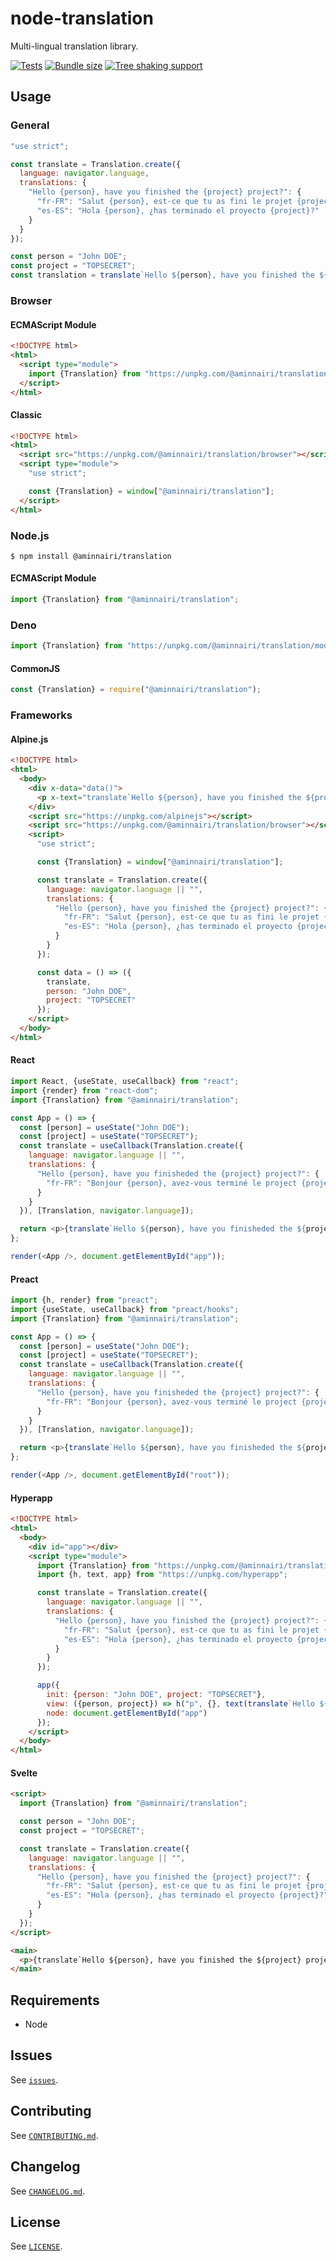# node-translation

Multi-lingual translation library.

[![Tests](https://github.com/aminnairi/node-translation/actions/workflows/tests.yaml/badge.svg?branch=latest)](https://github.com/aminnairi/node-translation/actions/workflows/tests.yaml) [![Bundle size](https://badgen.net/bundlephobia/minzip/@aminnairi/translation)](https://bundlephobia.com/result?p=@aminnairi/translation) [![Tree shaking support](https://badgen.net/bundlephobia/tree-shaking/@aminnairi/translation)](https://badgen.net/bundlephobia/tree-shaking/@aminnairi/translation)

## Usage

### General

```javascript
"use strict";

const translate = Translation.create({
  language: navigator.language,
  translations: {
    "Hello {person}, have you finished the {project} project?": {
      "fr-FR": "Salut {person}, est-ce que tu as fini le projet {project} ?",
      "es-ES": "Hola {person}, ¿has terminado el proyecto {project}?"
    }
  }
});

const person = "John DOE";
const project = "TOPSECRET";
const translation = translate`Hello ${person}, have you finished the ${project} project?`;
```

### Browser

#### ECMAScript Module

```html
<!DOCTYPE html>
<html>
  <script type="module">
    import {Translation} from "https://unpkg.com/@aminnairi/translation/module";
  </script>
</html>
```

#### Classic

```html
<!DOCTYPE html>
<html>
  <script src="https://unpkg.com/@aminnairi/translation/browser"></script>
  <script type="module">
    "use strict";

    const {Translation} = window["@aminnairi/translation"];
  </script>
</html>
```

### Node.js

```console
$ npm install @aminnairi/translation
```

#### ECMAScript Module

```javascript
import {Translation} from "@aminnairi/translation";
```

### Deno

```javascript
import {Translation} from "https://unpkg.com/@aminnairi/translation/module";
```

#### CommonJS

```javascript
const {Translation} = require("@aminnairi/translation");
```

### Frameworks

#### Alpine.js

```html
<!DOCTYPE html>
<html>
  <body>
    <div x-data="data()">
      <p x-text="translate`Hello ${person}, have you finished the ${project} project?`"></p>
    </div>
    <script src="https://unpkg.com/alpinejs"></script>
    <script src="https://unpkg.com/@aminnairi/translation/browser"></script>
    <script>
      "use strict";

      const {Translation} = window["@aminnairi/translation"];

      const translate = Translation.create({
        language: navigator.language || "",
        translations: {
          "Hello {person}, have you finished the {project} project?": {
            "fr-FR": "Salut {person}, est-ce que tu as fini le projet {project} ?",
            "es-ES": "Hola {person}, ¿has terminado el proyecto {project}?"
          }
        }
      });

      const data = () => ({
        translate,
        person: "John DOE",
        project: "TOPSECRET"
      });
    </script>
  </body>
</html>
```

#### React

```javascript
import React, {useState, useCallback} from "react";
import {render} from "react-dom";
import {Translation} from "@aminnairi/translation";

const App = () => {
  const [person] = useState("John DOE");
  const [project] = useState("TOPSECRET");
  const translate = useCallback(Translation.create({
    language: navigator.language || "",
    translations: {
      "Hello {person}, have you finisheded the {project} project?": {
        "fr-FR": "Bonjour {person}, avez-vous terminé le project {project} ?"
      }
    }
  }), [Translation, navigator.language]);

  return <p>{translate`Hello ${person}, have you finisheded the ${project} project?`}</p>
};

render(<App />, document.getElementById("app"));
```

#### Preact

```javascript
import {h, render} from "preact";
import {useState, useCallback} from "preact/hooks";
import {Translation} from "@aminnairi/translation";

const App = () => {
  const [person] = useState("John DOE");
  const [project] = useState("TOPSECRET");
  const translate = useCallback(Translation.create({
    language: navigator.language || "",
    translations: {
      "Hello {person}, have you finisheded the {project} project?": {
        "fr-FR": "Bonjour {person}, avez-vous terminé le project {project} ?"
      }
    }
  }), [Translation, navigator.language]);

  return <p>{translate`Hello ${person}, have you finisheded the ${project} project?`}</p>
};

render(<App />, document.getElementById("root"));
```

#### Hyperapp

```html
<!DOCTYPE html>
<html>
  <body>
    <div id="app"></div>
    <script type="module">
      import {Translation} from "https://unpkg.com/@aminnairi/translation/module";
      import {h, text, app} from "https://unpkg.com/hyperapp";

      const translate = Translation.create({
        language: navigator.language || "",
        translations: {
          "Hello {person}, have you finished the {project} project?": {
            "fr-FR": "Salut {person}, est-ce que tu as fini le projet {project} ?",
            "es-ES": "Hola {person}, ¿has terminado el proyecto {project}?"
          }
        }
      });

      app({
        init: {person: "John DOE", project: "TOPSECRET"},
        view: ({person, project}) => h("p", {}, text(translate`Hello ${person}, have you finished the ${project} project?`)),
        node: document.getElementById("app")
      });
    </script>
  </body>
</html>
```

#### Svelte

```html
<script>
  import {Translation} from "@aminnairi/translation";

  const person = "John DOE";
  const project = "TOPSECRET";

  const translate = Translation.create({
    language: navigator.language || "",
    translations: {
      "Hello {person}, have you finished the {project} project?": {
        "fr-FR": "Salut {person}, est-ce que tu as fini le projet {project} ?",
        "es-ES": "Hola {person}, ¿has terminado el proyecto {project}?"
      }
    }
  });
</script>

<main>
  <p>{translate`Hello ${person}, have you finished the ${project} project?`}</p>
</main>
```

## Requirements

- Node

## Issues

See [`issues`](../../issues).

## Contributing

See [`CONTRIBUTING.md`](./CONTRIBUTING.md).

## Changelog

See [`CHANGELOG.md`](./CHANGELOG.md).

## License

See [`LICENSE`](./LICENSE).
